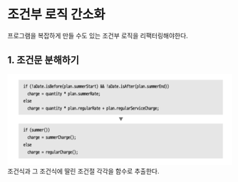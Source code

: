 # 조건부 로직 간소화
프로그램을 복잡하게 만들 수도 있는 조건부 로직을 리팩터링해야한다.

## 1. 조건문 분해하기
![Alt text](image.png)
조건식과 그 조건식에 딸린 조건절 각각을 함수로 추출한다.